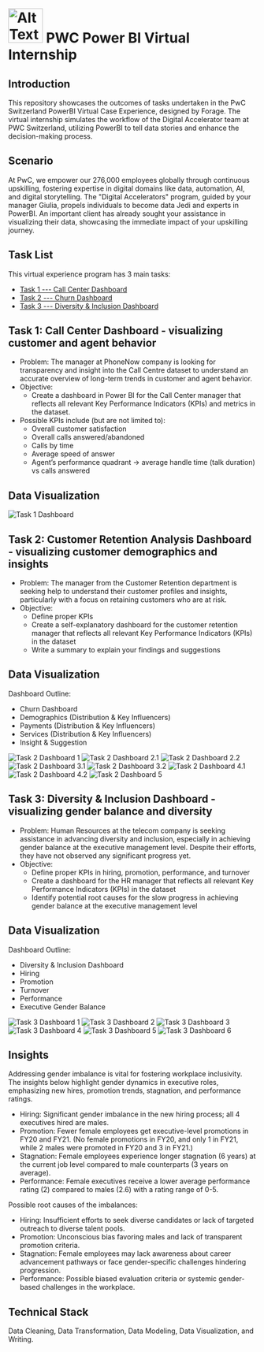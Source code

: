 # <img src="https://github.com/AbbyZhai/PWC-Power-BI-Virtual-Internship/blob/main/Task%201/Power-BI-Logo.png" alt="Alt Text" width="70"/> PWC Power BI Virtual Internship

## Introduction
This repository showcases the outcomes of tasks undertaken in the PwC Switzerland PowerBI Virtual Case Experience, designed by Forage. The virtual internship simulates the workflow of the Digital Accelerator team at PWC Switzerland, utilizing PowerBI to tell data stories and enhance the decision-making process.

## Scenario
At PwC, we empower our 276,000 employees globally through continuous upskilling, fostering expertise in digital domains like data, automation, AI, and digital storytelling. The "Digital Accelerators" program, guided by your manager Giulia, propels individuals to become data Jedi and experts in PowerBI. An important client has already sought your assistance in visualizing their data, showcasing the immediate impact of your upskilling journey.

## Task List
This virtual experience program has 3 main tasks:
- [Task 1 --- Call Center Dashboard](##data-visualization-----call-center-dashboard)
- [Task 2 --- Churn Dashboard](##data-visualization-----churn-dashboard)
- [Task 3 --- Diversity & Inclusion Dashboard](##data-visualization-----diversity-&-inclusion-dashboard)

## Task 1: Call Center Dashboard - visualizing customer and agent behavior
- Problem: The manager at PhoneNow company is looking for transparency and insight into the Call Centre dataset to understand an accurate overview of long-term trends in customer and agent behavior.
- Objective:
    - Create a dashboard in Power BI for the Call Center manager that reflects all relevant Key Performance Indicators (KPIs) and metrics in the dataset.
- Possible KPIs include (but are not limited to):
    - Overall customer satisfaction
    - Overall calls answered/abandoned
    - Calls by time
    - Average speed of answer
    - Agent’s performance quadrant -> average handle time (talk duration) vs calls answered

## Data Visualization

![Task 1 Dashboard](https://github.com/AbbyZhai/PWC-Power-BI-Virtual-Internship/blob/main/Task%201/task-1.png)

## Task 2: Customer Retention Analysis Dashboard - visualizing customer demographics and insights 
- Problem: The manager from the Customer Retention department is seeking help to understand their customer profiles and insights, particularly with a focus on retaining customers who are at risk. 
- Objective:
  - Define proper KPIs
  - Create a self-explanatory dashboard for the customer retention manager that reflects all relevant Key Performance Indicators (KPIs) in the dataset
  - Write a summary to explain your findings and suggestions

## Data Visualization

Dashboard Outline:
- Churn Dashboard
- Demographics (Distribution & Key Influencers)
- Payments (Distribution & Key Influencers)
- Services (Distribution & Key Influencers)
- Insight & Suggestion

![Task 2 Dashboard 1](https://github.com/AbbyZhai/PWC-Power-BI-Virtual-Internship/blob/main/Task%202/task-2-dashboard-images/task-2-1.png)
![Task 2 Dashboard 2.1](https://github.com/AbbyZhai/PWC-Power-BI-Virtual-Internship/blob/main/Task%202/task-2-dashboard-images/task-2-2.1.png)
![Task 2 Dashboard 2.2](https://github.com/AbbyZhai/PWC-Power-BI-Virtual-Internship/blob/main/Task%202/task-2-dashboard-images/task-2-2.2.png)
![Task 2 Dashboard 3.1](https://github.com/AbbyZhai/PWC-Power-BI-Virtual-Internship/blob/main/Task%202/task-2-dashboard-images/task-2-3.1.png)
![Task 2 Dashboard 3.2](https://github.com/AbbyZhai/PWC-Power-BI-Virtual-Internship/blob/main/Task%202/task-2-dashboard-images/task-2-3.2.png)
![Task 2 Dashboard 4.1](https://github.com/AbbyZhai/PWC-Power-BI-Virtual-Internship/blob/main/Task%202/task-2-dashboard-images/task-2-4.1.png)
![Task 2 Dashboard 4.2](https://github.com/AbbyZhai/PWC-Power-BI-Virtual-Internship/blob/main/Task%202/task-2-dashboard-images/task-2-4.2.png)
![Task 2 Dashboard 5](https://github.com/AbbyZhai/PWC-Power-BI-Virtual-Internship/blob/main/Task%202/task-2-dashboard-images/task-2-5.png)

## Task 3: Diversity & Inclusion Dashboard - visualizing gender balance and diversity
- Problem: Human Resources at the telecom company is seeking assistance in advancing diversity and inclusion, especially in achieving gender balance at the executive management level. Despite their efforts, they have not observed any significant progress yet.
- Objective:
  - Define proper KPIs in hiring, promotion, performance, and turnover
  - Create a dashboard for the HR manager that reflects all relevant Key Performance Indicators (KPIs) in the dataset
  - Identify potential root causes for the slow progress in achieving gender balance at the executive management level

## Data Visualization

Dashboard Outline:
- Diversity & Inclusion Dashboard
- Hiring 
- Promotion 
- Turnover 
- Performance
- Executive Gender Balance

![Task 3 Dashboard 1](https://github.com/AbbyZhai/PWC-Power-BI-Virtual-Internship/blob/main/Task%203/task-3-dashboard-images/task-3-1.png)
![Task 3 Dashboard 2](https://github.com/AbbyZhai/PWC-Power-BI-Virtual-Internship/blob/main/Task%203/task-3-dashboard-images/task-3-2.png)
![Task 3 Dashboard 3](https://github.com/AbbyZhai/PWC-Power-BI-Virtual-Internship/blob/main/Task%203/task-3-dashboard-images/task-3-3.png)
![Task 3 Dashboard 4](https://github.com/AbbyZhai/PWC-Power-BI-Virtual-Internship/blob/main/Task%203/task-3-dashboard-images/task-3-4.png)
![Task 3 Dashboard 5](https://github.com/AbbyZhai/PWC-Power-BI-Virtual-Internship/blob/main/Task%203/task-3-dashboard-images/task-3-5.png)
![Task 3 Dashboard 6](https://github.com/AbbyZhai/PWC-Power-BI-Virtual-Internship/blob/main/Task%203/task-3-dashboard-images/task-3-6.png)

## Insights
Addressing gender imbalance is vital for fostering workplace inclusivity. The insights below highlight gender dynamics in executive roles, emphasizing new hires, promotion trends, stagnation, and performance ratings.

- Hiring: Significant gender imbalance in the new hiring process; all 4 executives hired are males.
- Promotion: Fewer female employees get executive-level promotions in FY20 and FY21. (No female promotions in FY20, and only 1 in FY21, while 2 males were promoted in FY20 and 3 in FY21.)
- Stagnation: Female employees experience longer stagnation (6 years) at the current job level compared to male counterparts (3 years on average).
- Performance: Female executives receive a lower average performance rating (2) compared to males (2.6) with a rating range of 0-5.

Possible root causes of the imbalances:
- Hiring: Insufficient efforts to seek diverse candidates or lack of targeted outreach to diverse talent pools.
- Promotion: Unconscious bias favoring males and lack of transparent promotion criteria.
- Stagnation: Female employees may lack awareness about career advancement pathways or face gender-specific challenges hindering progression.
- Performance: Possible biased evaluation criteria or systemic gender-based challenges in the workplace.



## Technical Stack 
Data Cleaning, Data Transformation, Data Modeling, Data Visualization, and Writing. 
